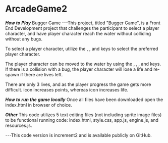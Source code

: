 # ArcadeGame2

***How to Play***
Bugger Game ---This project, titled "Bugger Game", is a Front End Development project that challenges the participant to select a player character, and have player character reach the water without colliding without any bugs.  

To select a player character, utilize the <left arrow>, <right arrow>, and <enter> keys to select the preferred player character.

The player character can be moved to the water by using the <left arrow>, <right arrow>, <up arrow>, and <down arrow> keys.  If there is a collision with a bug, the player character will lose a life and re-spawn if there are lives left.  

There are only 3 lives, and as the player progress the game gets more difficult.  <Star> icon increases points, whereas <Heart> icon increases life.  

***How to run the game locally***
Once all files have been downloaded open the index.html in browser of choice.

***Other***
This code utilizes 5 text editing files (not including sprite image files) to be functional running code: index.html, style.css, app.js, engine.js, and resources.js.


---This code version is increment2 and is available publicly on GitHub.
